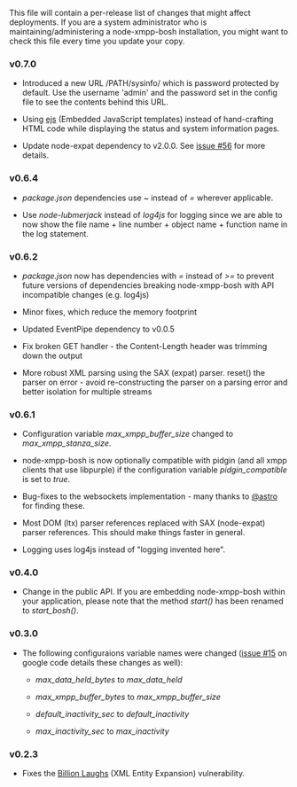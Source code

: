 This file will contain a per-release list of changes that might affect
deployments. If you are a system administrator who is
maintaining/administering a node-xmpp-bosh installation, you might
want to check this file every time you update your copy.

### v0.7.0

* Introduced a new URL /PATH/sysinfo/ which is password protected by default. Use the username 'admin' and the password set in the config file to see the contents behind this URL.

* Using [ejs](https://github.com/visionmedia/ejs) (Embedded JavaScript templates) instead of hand-crafting HTML code while displaying the status and system information pages.

* Update node-expat dependency to v2.0.0. See [issue #56](https://github.com/dhruvbird/node-xmpp-bosh/issues/56) for more details.

### v0.6.4

* *package.json* dependencies use *~* instead of *=* wherever applicable.

* Use *node-lubmerjack* instead of *log4js* for logging since we are able to now show the file name + line number + object name + function name in the log statement.

### v0.6.2

* *package.json* now has dependencies with *=* instead of *>=* to prevent future versions of dependencies breaking node-xmpp-bosh with API incompatible changes (e.g. log4js)

* Minor fixes, which reduce the memory footprint

* Updated EventPipe dependency to v0.0.5

* Fix broken GET handler - the Content-Length header was trimming down the output

* More robust XML parsing using the SAX (expat) parser. reset() the parser on error - avoid re-constructing the parser on a parsing error and better isolation for multiple streams

### v0.6.1

* Configuration variable *max_xmpp_buffer_size* changed to *max_xmpp_stanza_size*.

* node-xmpp-bosh is now optionally compatible with pidgin (and all
  xmpp clients that use libpurple) if the configuration variable
  *pidgin_compatible* is set to *true*.

* Bug-fixes to the websockets implementation - many thanks to
  [@astro](https://github.com/astro) for finding these.

* Most DOM (ltx) parser references replaced with SAX (node-expat)
  parser references. This should make things faster in general.

* Logging uses log4js instead of "logging invented here".

### v0.4.0

* Change in the public API. If you are embedding node-xmpp-bosh within
  your application, please note that the method *start()* has been
  renamed to *start_bosh()*.

### v0.3.0

* The following configuraions variable names were changed ([issue
  \#15](http://code.google.com/p/node-xmpp-bosh/issues/detail?id=15)
  on google code details these changes as well):

    * *max_data_held_bytes* to *max_data_held*

    * *max_xmpp_buffer_bytes* to *max_xmpp_buffer_size*

    * *default_inactivity_sec* to *default_inactivity*

    * *max_inactivity_sec* to *max_inactivity*

### v0.2.3

* Fixes the [Billion
  Laughs](https://en.wikipedia.org/wiki/Billion_laughs) (XML Entity
  Expansion) vulnerability.


